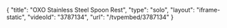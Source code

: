 {
    "title": "OXO Stainless Steel Spoon Rest",
    "type": "solo",
    "layout": "iframe-static",
    "videoId": "3787134",
    "url": "\/tvpembed\/3787134"
}